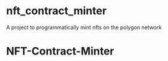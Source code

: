 # nft_contract_minter

A project to programmatically mint nfts on the polygon network


# NFT-Contract-Minter
